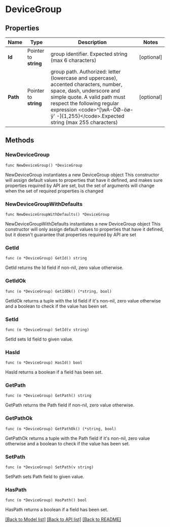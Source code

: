 # DeviceGroup

## Properties

Name | Type | Description | Notes
------------ | ------------- | ------------- | -------------
**Id** | Pointer to **string** | group identifier. Expected string (max 6 characters) | [optional] 
**Path** | Pointer to **string** | group path. Authorized: letter (lowercase and uppercase), accented characters, number, space, dash, underscore and simple quote. A valid path must respect the following regular expression &lt;code&gt;^[\\wÀ-ÖØ-öø-ÿ&#39; -]{1,255}&lt;/code&gt;.Expected string (max 255 characters) | [optional] 

## Methods

### NewDeviceGroup

`func NewDeviceGroup() *DeviceGroup`

NewDeviceGroup instantiates a new DeviceGroup object
This constructor will assign default values to properties that have it defined,
and makes sure properties required by API are set, but the set of arguments
will change when the set of required properties is changed

### NewDeviceGroupWithDefaults

`func NewDeviceGroupWithDefaults() *DeviceGroup`

NewDeviceGroupWithDefaults instantiates a new DeviceGroup object
This constructor will only assign default values to properties that have it defined,
but it doesn't guarantee that properties required by API are set

### GetId

`func (o *DeviceGroup) GetId() string`

GetId returns the Id field if non-nil, zero value otherwise.

### GetIdOk

`func (o *DeviceGroup) GetIdOk() (*string, bool)`

GetIdOk returns a tuple with the Id field if it's non-nil, zero value otherwise
and a boolean to check if the value has been set.

### SetId

`func (o *DeviceGroup) SetId(v string)`

SetId sets Id field to given value.

### HasId

`func (o *DeviceGroup) HasId() bool`

HasId returns a boolean if a field has been set.

### GetPath

`func (o *DeviceGroup) GetPath() string`

GetPath returns the Path field if non-nil, zero value otherwise.

### GetPathOk

`func (o *DeviceGroup) GetPathOk() (*string, bool)`

GetPathOk returns a tuple with the Path field if it's non-nil, zero value otherwise
and a boolean to check if the value has been set.

### SetPath

`func (o *DeviceGroup) SetPath(v string)`

SetPath sets Path field to given value.

### HasPath

`func (o *DeviceGroup) HasPath() bool`

HasPath returns a boolean if a field has been set.


[[Back to Model list]](../README.md#documentation-for-models) [[Back to API list]](../README.md#documentation-for-api-endpoints) [[Back to README]](../README.md)


